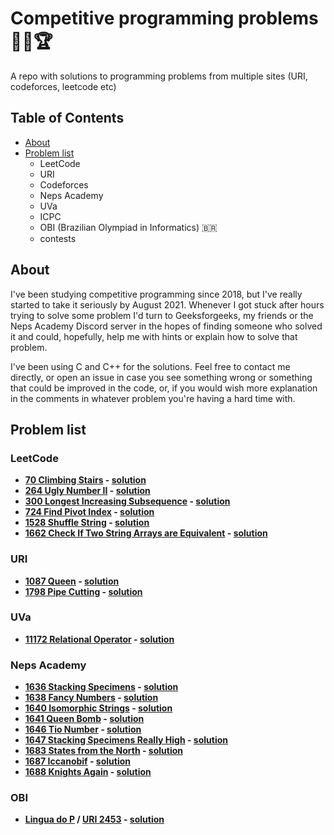 # Competitive programming problems :technologist::trophy:
A repo with solutions to programming problems from multiple sites (URI, codeforces, leetcode etc)

## Table of Contents
- [About](#about)
- [Problem list](#problem-list)
   - LeetCode
   - URI
   - Codeforces
   - Neps Academy
   - UVa
   - ICPC
   - OBI (Brazilian Olympiad in Informatics) :brazil:
   - contests

## About

I've been studying competitive programming since 2018, but I've really started to take it seriously by August 2021. Whenever I got stuck after hours trying to solve some problem I'd turn to Geeksforgeeks, my friends or the Neps Academy Discord server in the hopes of finding someone who solved it and could, hopefully, help me with hints or explain how to solve that problem.

I've been using C and C++ for the solutions. Feel free to contact me directly, or open an issue in case you see something wrong or something that could be improved in the code, or, if you would wish more explanation in the comments in whatever problem you're having a hard time with.

## Problem list

### LeetCode
  - **[70 Climbing Stairs](https://leetcode.com/problems/70-climbing-stairs/) - [solution](/leetcode/70-climbing-stairs.cpp)**
  - **[264 Ugly Number II](https://leetcode.com/problems/ugly-number-ii/) - [solution](/leetcode/264-ugly-number-ii.cpp)**
  - **[300 Longest Increasing Subsequence](https://leetcode.com/problems/longest-increasing-subsequence/) - [solution](/leetcode/300-longest-increasing-subsequence.cpp)**
  - **[724 Find Pivot Index](https://leetcode.com/problems/find-pivot-index/) - [solution](/leetcode/724-find-pivot-index.cpp)**  
  - **[1528 Shuffle String](https://leetcode.com/problems/shuffle-string/) - [solution](/leetcode/1528-shuffle-string.cpp)**
  - **[1662 Check If Two String Arrays are Equivalent](https://leetcode.com/problems/check-if-two-string-arrays-are-equivalent/) - [solution](/leetcode/1662-check-if-two-string-arrays-are-equivalent.cpp)**
### URI
  - **[1087 Queen](https://www.urionlinejudge.com.br/judge/en/problems/view/1087) - [solution](/URI/ad-hoc/1087.cpp)**
  - **[1798 Pipe Cutting](https://www.urionlinejudge.com.br/judge/en/problems/view/1798) - [solution](/URI/dynamic-programming/1798.cpp)**
### UVa
  - **[11172 Relational Operator](https://onlinejudge.org/external/111/11172.pdf) - [solution](/UVa/11172.cpp)**
### Neps Academy
  - **[1636 Stacking Specimens](https://neps.academy/exercise/1636) - [solution](/neps-academy/stacking-specimens.cpp)**
  - **[1638 Fancy Numbers](https://neps.academy/exercise/1637) - [solution](/neps-academy/fancy-numbers.cpp)**
  - **[1640 Isomorphic Strings](https://neps.academy/competition/941/exercise/1640) - [solution](/neps-academy/isomorphic-strings.cpp)**
  - **[1641 Queen Bomb](https://neps.academy/competition/941/exercise/1641) - [solution](/neps-academy/queen-bomb.cpp)**
  - **[1646 Tio Number](https://neps.academy/competition/941/exercise/1646) - [solution](/neps-academy/tio-number.cpp)**
  - **[1647 Stacking Specimens Really High](https://neps.academy/competition/941/exercise/1647) - [solution](/neps-academy/stacking-specimens-really-high.cpp)**
  - **[1683 States from the North](https://neps.academy/exercise/1683) - [solution](/neps-academy/states-from-the-north.cpp)**
  - **[1687 Iccanobif](https://neps.academy/exercise/1687) - [solution](/neps-academy/iccanobif.cpp)**
  - **[1688 Knights Again](https://neps.academy/exercise/1688) - [solution](/neps-academy/knights-again.cpp)**
### OBI
  - **[Lingua do P](https://olimpiada.ic.unicamp.br/pratique/p2/2014/f1/lingua/) / [URI 2453](https://www.urionlinejudge.com.br/judge/en/problems/view/2453) - [solution](/OBI/lingua-do-p.cpp)**
